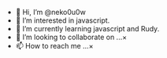 - 👋 Hi, I’m @neko0u0w
- 👀 I’m interested in javascript.
- 🌱 I’m currently learning javascript and Rudy.
- 💞️ I’m looking to collaborate on ...×
- 📫 How to reach me ...×

<!---
neko0u0w/neko0u0w is a ✨ special ✨ repository because its `README.md` (this file) appears on your GitHub profile.
You can click the Preview link to take a look at your changes.
--->
